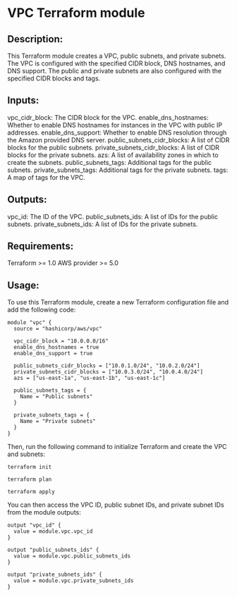 # VPC Terraform module

## Description:

This Terraform module creates a VPC, public subnets, and private subnets. The VPC is configured with the specified CIDR block, DNS hostnames, and DNS support. The public and private subnets are also configured with the specified CIDR blocks and tags.

## Inputs:

vpc_cidr_block: The CIDR block for the VPC.
enable_dns_hostnames: Whether to enable DNS hostnames for instances in the VPC with public IP addresses.
enable_dns_support: Whether to enable DNS resolution through the Amazon provided DNS server.
public_subnets_cidr_blocks: A list of CIDR blocks for the public subnets.
private_subnets_cidr_blocks: A list of CIDR blocks for the private subnets.
azs: A list of availability zones in which to create the subnets.
public_subnets_tags: Additional tags for the public subnets.
private_subnets_tags: Additional tags for the private subnets.
tags: A map of tags for the VPC.

## Outputs:

vpc_id: The ID of the VPC.
public_subnets_ids: A list of IDs for the public subnets.
private_subnets_ids: A list of IDs for the private subnets.

## Requirements:

Terraform >= 1.0
AWS provider >= 5.0

## Usage:

To use this Terraform module, create a new Terraform configuration file and add the following code:

```
module "vpc" {
  source = "hashicorp/aws/vpc"

  vpc_cidr_block = "10.0.0.0/16"
  enable_dns_hostnames = true
  enable_dns_support = true

  public_subnets_cidr_blocks = ["10.0.1.0/24", "10.0.2.0/24"]
  private_subnets_cidr_blocks = ["10.0.3.0/24", "10.0.4.0/24"]
  azs = ["us-east-1a", "us-east-1b", "us-east-1c"]

  public_subnets_tags = {
    Name = "Public subnets"
  }

  private_subnets_tags = {
    Name = "Private subnets"
  }
}
```
Then, run the following command to initialize Terraform and create the VPC and subnets:

```
terraform init
```
```
terraform plan
```
```
terraform apply
```
You can then access the VPC ID, public subnet IDs, and private subnet IDs from the module outputs:

```
output "vpc_id" {
  value = module.vpc.vpc_id
}

output "public_subnets_ids" {
  value = module.vpc.public_subnets_ids
}

output "private_subnets_ids" {
  value = module.vpc.private_subnets_ids
}
```
